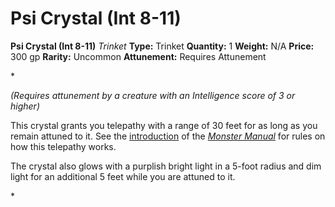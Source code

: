 # Psi Crystal (Int 8-11)

**Psi Crystal (Int 8-11)**
_Trinket_
**Type:** Trinket
**Quantity:** 1
**Weight:** N/A
**Price:** 300 gp
**Rarity:** Uncommon
**Attunement:** Requires Attunement

*<div class="item-attunement"><i>(Requires attunement by a creature with an Intelligence score of 3 or higher)</i><p>This crystal grants you telepathy with a range of 30 feet for as long as you remain attuned to it. See the <a href="https://www.dndbeyond.com/sources/mm/introduction#Telepathy">introduction</a> of the <a href="https://www.dndbeyond.com/sources/mm">*Monster Manual*</a> for rules on how this telepathy works.

The crystal also glows with a purplish bright light in a 5-foot radius and dim light for an additional 5 feet while you are attuned to it.</p>*